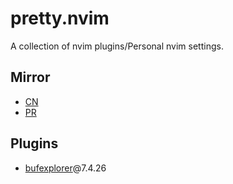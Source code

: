 # pretty.nvim
A collection of nvim plugins/Personal nvim settings.

## Mirror

- [CN](https://git.mtdcy.top:8443/mtdcy/pretty.nvim.git)
- [PR](https://github.com/mtdcy/pretty.nvim.git)

## Plugins

- [bufexplorer](https://github.com/jlanzarotta/bufexplorer)@7.4.26

